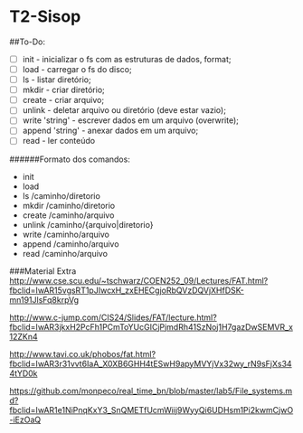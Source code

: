 # T2-Sisop #

##To-Do:
 - [ ] init - inicializar o fs com as estruturas de dados, format;
 - [ ] load - carregar o fs do disco;
 - [ ] ls - listar diretório;
 - [ ] mkdir - criar diretório;
 - [ ] create - criar arquivo;
 - [ ] unlink - deletar arquivo ou diretório (deve estar vazio);
 - [ ] write 'string' - escrever dados em um arquivo (overwrite);
 - [ ] append 'string' - anexar dados em um arquivo;
 - [ ] read - ler conteúdo
 
######Formato dos comandos:
* init
* load
* ls        /caminho/diretorio 
* mkdir     /caminho/diretorio
* create    /caminho/arquivo
* unlink    /caminho/{arquivo|diretorio}
* write     /caminho/arquivo
* append    /caminho/arquivo
* read      /caminho/arquivo



###Material Extra
http://www.cse.scu.edu/~tschwarz/COEN252_09/Lectures/FAT.html?fbclid=IwAR15vgsRT1pJIwcxH_zxEHECgjoRbQVzDQVjXHfDSK-mn191JlsFq8krpVg

http://www.c-jump.com/CIS24/Slides/FAT/lecture.html?fbclid=IwAR3jkxH2PcFh1PCmToYUcGICjPjmdRh41SzNoj1H7gazDwSEMVR_x12ZKn4

http://www.tavi.co.uk/phobos/fat.html?fbclid=IwAR3r31vvt6IaA_X0XB6GHH4tESwH9apyMVYjVx32wy_rN9sFjXs344tYD0k

https://github.com/monpeco/real_time_bn/blob/master/lab5/File_systems.md?fbclid=IwAR1e1NiPnqKxY3_SnQMETfUcmWiij9WyyQi6UDHsm1Pi2kwmCjwO-iEzOaQ
